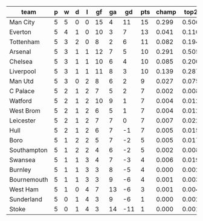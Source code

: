 |    team     | p | w | d | l | gf | ga | gd  | pts | champ | top2  | top3  | top4  |  5-7  | bot4  | bot3  | bot2  |
|-------------|---|---|---|---|----|----|-----|-----|-------|-------|-------|-------|-------|-------|-------|-------|
| Man City    | 5 | 5 | 0 | 0 | 15 |  4 |  11 |  15 | 0.299 | 0.506 | 0.655 | 0.756 | 0.162 | 0.002 | 0.001 | 0.000|
| Everton     | 5 | 4 | 1 | 0 | 10 |  3 |   7 |  13 | 0.041 | 0.110 | 0.191 | 0.289 | 0.282 | 0.026 | 0.015 | 0.007|
| Tottenham   | 5 | 3 | 2 | 0 |  8 |  2 |   6 |  11 | 0.082 | 0.194 | 0.310 | 0.428 | 0.282 | 0.013 | 0.006 | 0.003|
| Arsenal     | 5 | 3 | 1 | 1 | 12 |  7 |   5 |  10 | 0.291 | 0.505 | 0.656 | 0.759 | 0.157 | 0.001 | 0.001 | 0.000|
| Chelsea     | 5 | 3 | 1 | 1 | 10 |  6 |   4 |  10 | 0.085 | 0.200 | 0.325 | 0.445 | 0.275 | 0.012 | 0.008 | 0.003|
| Liverpool   | 5 | 3 | 1 | 1 | 11 |  8 |   3 |  10 | 0.139 | 0.287 | 0.437 | 0.564 | 0.251 | 0.008 | 0.004 | 0.002|
| Man Utd     | 5 | 3 | 0 | 2 |  8 |  6 |   2 |   9 | 0.027 | 0.075 | 0.140 | 0.222 | 0.269 | 0.047 | 0.026 | 0.013|
| C Palace    | 5 | 2 | 1 | 2 |  7 |  5 |   2 |   7 | 0.002 | 0.008 | 0.021 | 0.041 | 0.113 | 0.239 | 0.169 | 0.104|
| Watford     | 5 | 2 | 1 | 2 | 10 |  9 |   1 |   7 | 0.004 | 0.012 | 0.029 | 0.055 | 0.131 | 0.196 | 0.136 | 0.080|
| West Brom   | 5 | 2 | 1 | 2 |  6 |  5 |   1 |   7 | 0.004 | 0.012 | 0.028 | 0.049 | 0.119 | 0.211 | 0.150 | 0.090|
| Leicester   | 5 | 2 | 1 | 2 |  7 |  7 |   0 |   7 | 0.007 | 0.022 | 0.047 | 0.085 | 0.175 | 0.136 | 0.089 | 0.051|
| Hull        | 5 | 2 | 1 | 2 |  6 |  7 |  -1 |   7 | 0.005 | 0.015 | 0.031 | 0.059 | 0.137 | 0.186 | 0.127 | 0.078|
| Boro        | 5 | 1 | 2 | 2 |  5 |  7 |  -2 |   5 | 0.005 | 0.017 | 0.041 | 0.072 | 0.159 | 0.163 | 0.112 | 0.064|
| Southampton | 5 | 1 | 2 | 2 |  4 |  6 |  -2 |   5 | 0.002 | 0.008 | 0.018 | 0.039 | 0.102 | 0.273 | 0.197 | 0.123|
| Swansea     | 5 | 1 | 1 | 3 |  4 |  7 |  -3 |   4 | 0.006 | 0.019 | 0.043 | 0.077 | 0.159 | 0.159 | 0.103 | 0.058|
| Burnley     | 5 | 1 | 1 | 3 |  3 |  8 |  -5 |   4 | 0.000 | 0.002 | 0.006 | 0.011 | 0.044 | 0.454 | 0.357 | 0.249|
| Bournemouth | 5 | 1 | 1 | 3 |  3 |  9 |  -6 |   4 | 0.001 | 0.003 | 0.007 | 0.013 | 0.047 | 0.434 | 0.341 | 0.234|
| West Ham    | 5 | 1 | 0 | 4 |  7 | 13 |  -6 |   3 | 0.001 | 0.004 | 0.011 | 0.021 | 0.072 | 0.354 | 0.264 | 0.176|
| Sunderland  | 5 | 0 | 1 | 4 |  3 |  9 |  -6 |   1 | 0.000 | 0.002 | 0.004 | 0.009 | 0.035 | 0.523 | 0.429 | 0.311|
| Stoke       | 5 | 0 | 1 | 4 |  3 | 14 | -11 |   1 | 0.000 | 0.001 | 0.002 | 0.006 | 0.031 | 0.564 | 0.465 | 0.352|
